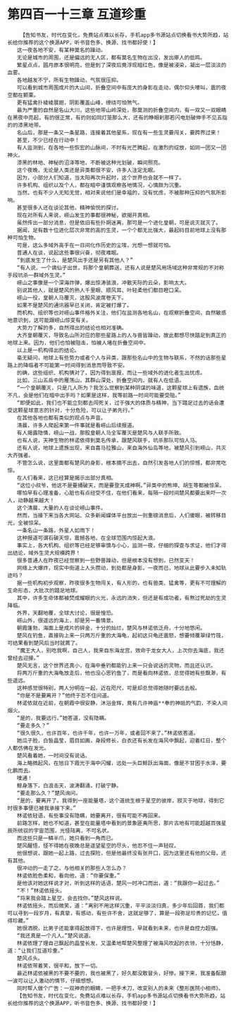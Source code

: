 # 第四百一十三章 互道珍重
        【告知书友，时代在变化，免费站点难以长存，手机app多书源站点切换看书大势所趋，站长给你推荐的这个换源APP，听书音色多、换源、找书都好使！】
       这一夜各地不安，有某种莫名的躁动。
       无论是城市的周围，还是偏远的无人区，都有莫名生物在出没，发出瘆人的低鸣。
       繁星点点，圆月原本很明亮，但是到了深夜后竟浮现暗红色，像是被浸染，凝出一层淡淡的血雾。
       各地越发不宁，所有生物躁动，气氛很压抑。
       可以看到城市周围成片的大山间，折叠空间中有庞大的身影在走动，偶尔仰头嚎叫，震的夜空都在颤栗。
       更有猛禽扑棱棱展翅，阴影覆盖山峰，缭绕可怕煞气。
       最为严重的自然是名山大川，这些地带山岭深处，那莫测的折叠空间内，有一双又一双眼睛在黑夜中亮起，有的很正常，有的则如同灯笼那么大，还有的睁眼刹那若闪电划破伸手不见五指的的漆黑地带。
       名山后，那是一条又一条星路，连接着其他星系，现在有一些生灵要闯关，要跨界过来！
       甚至，不少已经在行动中！
       有人监测到，在各地一些恢宏的山脉间，不时有光芒腾起，在激烈的绽放，如同一团又一团神火。
       漆黑的林地、神秘的沼泽等地，不断被这种光划破，瞬间照亮。
       这个夜晚，无论是人类还是异类都很不安，许多人注定无眠。
       因为，小部分人们知道，当太阳再次升起时，这个世界也会就不一样了。
       许多机构、组织以及个人，都在暗中谨慎观察各地情况，心情颇为沉重。
       当然，也有不少人无知无觉，相对来说他们是幸福的，没有忧虑，不被那种压抑的气氛所影响。
       甚至很多人还在谈论其他，精神愉悦的探讨。
       现在对所有人来说，崂山发生的事都很神秘，欲揭开真相。
       虽然传出一部分消息，但是依旧有些扑朔迷离，那可是一个进化皇朝，可是说灭就灭了。
       据闻，足有数十位进化层次非常的高的生灵，一个个都无比强大，最起码目前地球上没有那种可怕生物。
       可是，这么多域外高手在一日间化作历史的尘埃，光想一想就可怕。
       普通人在谈，说起这些事很兴奋，彻夜难眠。
       “到底发生了什么，是楚风出手还是另有其他人？”
       “有人说，一个谪仙子出世，将那个皇朝葬送，还有人说是楚风用场域这种非常规的不对称手段坑杀一群域外生灵。”
       崂山之事像是一个深海炸弹，爆出惊涛骇浪，冲散天际的云朵，影响太大。
       别说其他人，就是楚风的熟人千里眼、顺风耳、叶轻柔他们都目瞪口呆。
       崂山一役，皇朝人马覆灭，这股风波席卷天下。
       如果不是楚风的通讯器早已关闭，肯定被打爆了。
       而机构、组织等也对崂山事件格外关注，他们在监测各地名山，在观察折叠空间，自然敏感地意识到，这可能跟崂山惊变有关。
       大势力了解的多，自然得出的结论也相对准确。
       大齐皇朝覆灭，导致名山所对应的那些星路上的人与兽皆躁动，故此都想尽快踏足到真正的地球上来。因为，他们也怕被阻击，怕被人堵在折叠空间中。
       以上是一机构得出的结论。
       毫无疑问，地球上有些势力或者个人与异类，跟那些名山中的生物与联系，不然的话那些星路上的降临者不可能第一时间得到消息而导致不安。
       的确，这些组织、机构猜对了，因为得到禀报，而让一些域外的进化者生出忧虑。
       比如，三山五岳中的雁荡山，其群山深处，折叠空间内，就有人在低语。
       “一个皇朝覆灭，只是几人所为？我怎么觉察到某种阴谋的味道，这颗星球上有遗族，血统不凡，会是他们在暗中出手吗？如果是这样，我等前路一时间可能要受阻。”
       “即便如此，我们也不能立刻都去闯死关，过于强大的体质与精神，当下踏足过去的话会遭受这颗星球意志的针对，十分危险，可以让子弟先行。”
       在其他各地也都有类似的观点与声音。
       清晨，许多人爬起来第一件事就是看崂山后续报道。
       有人揭露隐情，崂山一战，那股皇朝人马全军覆灭是楚风与人联手所致。
       也有人说，天神生物的林诺依得到莫名传承，跟楚风联手，坑杀那队可怕人马。
       还有人说，地球上遗族出现，来自喜马拉雅山，来自海外仙岛等地，被楚风引到崂山，共灭大齐强者。
       不管怎么说，这里面都有楚风的身影，根本摘不出去，自然引发各地人们的惊憾，都非常吃惊。
       在人们看来，这已经算是揭示出部分真相。
       “这位小叔爷，他这不是要捅破天，而是要登天成神啊。”异类中的熊坤、胡生等都被惊呆。
       哪怕早有心理准备，心脏也有点经受不住，在他们看来，每隔一段时间楚风都要出来吓一次人，动静越来越大！
       这个清晨，大量的人在谈论崂山事件。
       然而，当接下来当各大网站、众多新闻媒体平台放出一则重磅消息后，人们傻眼，被转移目光，全被惊呆。
       一条名山一条路，外星人如雨下！
       这种报道可谓石破天惊，震撼各地，在全球范围内惊起大浪。
       事实上，各大机构、组织等已经足够审慎与小心，监测一夜，仔细的探查与求证，他们才得出结论，域外生灵大规模跨界！
       很多普通人在昨夜已经觉察到一些野兽躁动，但是根本没有想到，已然变天！
       网络上大爆炸，现实中街道上人头攒动，到处都是身影，一夜而已，地球从此要步入未知轨迹吗？
       据一些机构初步观察，昨夜很多生物闯关，有人形的，也有兽类、猛禽等，更有不可理解的生命形态，大批次的踏足地球。
       其中，许多生命体都被焚成耀眼的火光，永远的消失，但还是有成功者，有熬过死劫的生灵降临。
       外界，天翻地覆，全球大讨论，很是惶恐。
       崂山外，很遥远的海上，却是另一番情景。
       朝霞蓬勃，海面上是成片的碎金，十分的灿烂，楚风与林诺依泛舟，十分地悠闲。
       楚风在钓鱼，直接钩上来一只两万斤重的大海龟，起初这只龟还震怒，想要倾覆翠绿竹筏，可结果看到楚风后当时就蔫了。
       “魔王大人，别吃我啊，自己人，我来自东海龙宫，效命于龙女大人，上次你去海底，我还曾经去迎接。”
       楚风无言，这个世界还真小，在海中垂钓都能钓上来一只会说话的灵物，而且还认识。
       将两万斤重的大海龟放走后，他也没心思钓鱼了，而是看向林诺依，总觉得她有些飘渺，有些遥远。
       这种感觉很特别，两人分明在一起，近在咫尺，可是却总觉得她随时要远去般。
       “你是不是要离开？”他终于忍不住问道。
       林诺依就在近前，在朝霞中很安静，沐浴金辉，竟有几许神庙**奉的神祇的气韵，不染人间烟火。
       “是的，我要远行。”她答道，没有隐瞒。
       “要走多久？”
       “很久很久，也许百年，也许千年，也许一万年，或者回不来了。”林诺依答道。
       她瓜子脸，白皙晶莹，眉目如画，身段修长，白衣还有长发在海风中飘起，迎着红日，整个人都仿佛在发光。
       楚风看着她，一时间没有说话。
       海上略微起风，在旭日下霞光于海中闪耀，远处一头巨鲸跃出海面，像是不甘困于水泽，要化鹏而去。
       噗通！
       鲸身落下，白浪击天，波涛翻涌，打破宁静。
       “要走那么久？”楚风询问。
       “是的，要离开了。我得到一座能量塔，这个道统生根于星空的彼岸，寂灭于地球，得到它时很多事便已被我承接下来。”
       林诺依轻语，有些事没有隐瞒，她要离开，很有可能不再回来。
       前路怎样，她也不知道，甚至在能量塔中看到的景象匪夷所思，那片古地有可能超越百强星辰所统驭的宇宙范围，光怪陆离，不可名状。
       而这些只是一鳞半爪，她只看到一角而已。
       楚风醒悟，怪不得她在夜晚总是遥望星空的尽头，他忍不住一声轻叹。
       他很想说，跟她一起上路，过去探险，但是他最终没有张开口，因为这里还有他的父母，还有其他。
       很冲动的一走了之，与他相关的那些人怎么办？
       林诺依脸色柔和，看向他，道：“你要保重。”
       是他该对她这样说才对，听到这样的话语，楚风一时冲口而出，道：“我跟你一起过去。”
       “不！”林诺依摇头。
       “将来我会踏上星空，会去找你。”楚风这样说。
       林诺依摇头，而后微笑，道：“离别不用这样沉重，平平淡淡归真，多少年后回首，我们都可以寻到一段岁月，有真挚，有感动，有些许不舍，这就足够了，算是一段弥足珍贵的记忆，值得珍藏。”
       她很洒脱，比男子还能拿得起放得下，也许是理性，早就看到未来，也许是自控力超强。
       “我还真是一个凡人。”楚风说道。
       林诺依理了理自己飘起的晶莹长发，又温柔地帮楚风整理了被海风吹起的衣领，十分恬静，道：“让我们互道珍重。”
       楚风点头。
       林诺依带着笑，很平和，放下一切。
       最近林诺依被黑的不要不要的，我也被黑了，好久都没敢冒头，好惨。接下来，我准备酝酿一波可以让人激动的情节，仔细想想。
       同时帮人做个广告：一双神奇的眼睛，一把手术刀，改变别人的未来《整形医院小相师》。
       【告知书友，时代在变化，免费站点难以长存，手机app多书源站点切换看书大势所趋，站长给你推荐的这个换源APP，听书音色多、换源、找书都好使！】
